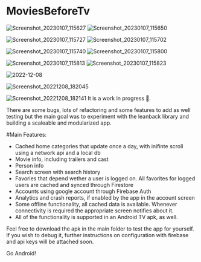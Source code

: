 # MoviesBeforeTv

![Screenshot_20230107_115627](https://user-images.githubusercontent.com/74452431/211145720-c3b51b3d-30ef-4940-99dc-9e071402cea0.png)
![Screenshot_20230107_115650](https://user-images.githubusercontent.com/74452431/211145721-9a0cf2be-3789-46ec-98ec-90e592a71bcb.png)

![Screenshot_20230107_115727](https://user-images.githubusercontent.com/74452431/211145726-d66c796d-4ff7-4b46-b85c-a2692ece35ed.png)
![Screenshot_20230107_115702](https://user-images.githubusercontent.com/74452431/211145725-682b3a8e-d6a9-495e-932e-cdad6f89d3d7.png)

![Screenshot_20230107_115740](https://user-images.githubusercontent.com/74452431/211145728-f8926463-1bac-4455-b487-400a931cdb52.png)
![Screenshot_20230107_115800](https://user-images.githubusercontent.com/74452431/211145731-bf3ec473-9486-4d30-a50c-05d0afa557d9.png)

![Screenshot_20230107_115813](https://user-images.githubusercontent.com/74452431/211145717-b692680a-3978-4a58-9f4f-403c9d9591b7.png)
![Screenshot_20230107_115823](https://user-images.githubusercontent.com/74452431/211145719-cf2d40f1-b4fa-48c7-a20e-adc9ff8cb19a.png)

![2022-12-08](https://user-images.githubusercontent.com/74452431/206514838-66d428b2-9fae-4209-b2fb-8691b55e2fd8.png)

![Screenshot_20221208_182045](https://user-images.githubusercontent.com/74452431/206514939-92c8fbbd-03cd-4c09-9a6e-43ebf5da4e0e.png)

![Screenshot_20221208_182141](https://user-images.githubusercontent.com/74452431/206514961-51db9955-5bf6-494f-a37a-96026a2b4522.png)
It is a work in progress 🚧.

There are some bugs, lots of refactoring and some features to add as well testing
but the main goal was to experiment with the leanback library and
building a scaleable and modularized app.

#Main Features:
- Cached home categories that update once a day, with inifinte scroll using a network api and a local db
- Movie info, including trailers and cast
- Person info
- Search screen with search history
- Favories that depend wether a user is logged on. All favorites for logged users are cached and synced through Firestore
- Accounts using google account through Firebase Auth
- Analytics and crash reports, if enabled by the app in the account screen
- Some offline functionality, all cached data is available. Whenever connectivity is required the appropriate screen notifies about it.
- All of the functionality is supported in an Android TV apk, as well.

Feel free to download the apk in the main folder to test the app for yourself.
If you wish to debug it, further instructions on configuration with firebase and api keys
will be attached soon.

Go Android!
